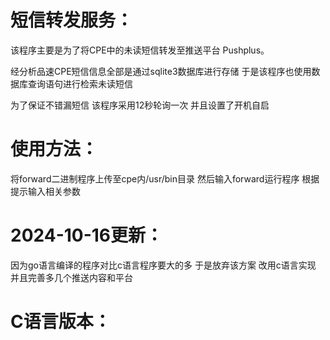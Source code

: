 # 短信转发服务：

该程序主要是为了将CPE中的未读短信转发至推送平台 Pushplus。

经分析品速CPE短信信息全部是通过sqlite3数据库进行存储 于是该程序也使用数据库查询语句进行检索未读短信

为了保证不错漏短信 该程序采用12秒轮询一次 并且设置了开机自启



# 使用方法：

将forward二进制程序上传至cpe内/usr/bin目录 然后输入forward运行程序 根据提示输入相关参数

# 2024-10-16更新：

因为go语言编译的程序对比c语言程序要大的多 于是放弃该方案 改用c语言实现 并且完善多几个推送内容和平台

# C语言版本：

